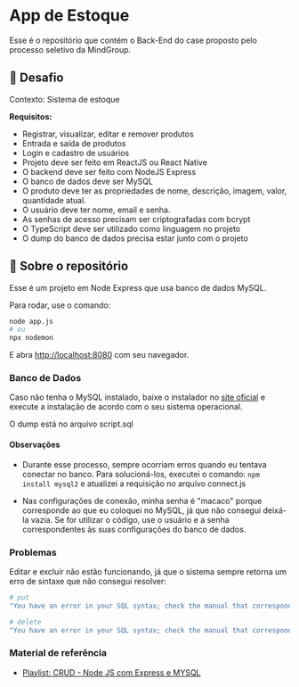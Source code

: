 
# App de Estoque

Esse é o repositório que contém o Back-End do case proposto pelo processo seletivo da MindGroup.

## 🎯 Desafio 

Contexto: Sistema de estoque 

**Requisitos:**
- Registrar, visualizar, editar e remover produtos
- Entrada e saída de produtos
- Login e cadastro de usuários
- Projeto deve ser feito em ReactJS ou React Native 
- O backend deve ser feito com NodeJS Express
- O banco de dados deve ser MySQL
- O produto deve ter as propriedades de nome, descrição, imagem, valor, quantidade atual.
- O usuário deve ter nome, email e senha.
- As senhas de acesso precisam ser criptografadas com bcrypt
- O TypeScript deve ser utilizado como linguagem no projeto
- O dump do banco de dados precisa estar junto com o projeto

## 📌 Sobre o repositório

Esse é um projeto em Node Express que usa banco de dados MySQL.

Para rodar, use o comando:

```bash
node app.js
# ou
npx nodemon
```

E abra [http://localhost:8080](http://localhost:8080) com seu navegador.

### Banco de Dados

Caso não tenha o MySQL instalado, baixe o instalador no [site oficial](https://dev.mysql.com/downloads/mysql/) e execute a instalação de acordo com o seu sistema operacional. 

O dump está no arquivo script.sql

#### Observações
- Durante esse processo, sempre ocorriam erros quando eu tentava conectar no banco. Para solucioná-los, executei o comando: `npm install mysql2` e atualizei a requisição no arquivo connect.js

- Nas configurações de conexão, minha senha é "macaco" porque corresponde ao que eu coloquei no MySQL, já que não consegui deixá-la vazia. Se for utilizar o código, use o usuário e a senha correspondentes às suas configurações do banco de dados.

### Problemas

Editar e excluir não estão funcionando, já que o sistema sempre retorna um erro de sintaxe que não consegui resolver:

```bash
# put 
"You have an error in your SQL syntax; check the manual that corresponds to your MySQL server version for the right syntax to use near 'WHERE id = '2'' at line 1" 

# delete
"You have an error in your SQL syntax; check the manual that corresponds to your MySQL server version for the right syntax to use near '' at line 1"
```


### Material de referência

- [Playlist: CRUD - Node JS com Express e MYSQL](https://youtube.com/playlist?list=PLrnHpYM1USWy-aOQFOCOrU0bVkIsflEz-&si=503tZZ3-e7BOBbWb)